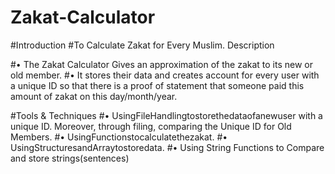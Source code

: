 # Zakat-Calculator
#Introduction
#To Calculate Zakat for Every Muslim. Description

#• The Zakat Calculator Gives an approximation of the zakat to its new or old member.
#• It stores their data and creates account for every user with a unique ID so that there is a proof of statement that someone paid this amount of zakat on this day/month/year.


#Tools & Techniques
#• UsingFileHandlingtostorethedataofanewuser with a unique ID. Moreover, through filing, comparing the Unique ID for Old Members.
#• UsingFunctionstocalculatethezakat.
#• UsingStructuresandArraytostoredata.
#• Using String Functions to Compare and store strings(sentences)

